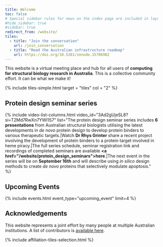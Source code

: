 ```yaml
---
title: Welcome
toc: false
# Special sidebar rules for news on the index page are included in layouts/default.html, as in https://github.com/workflowhub-eu/about/blob/596b18d7ab1055ee1e53bc98a3bd120a06518e06/_layouts/default.html
#hide_sidebar: true
#sidebar: true
redirect_from: /website/
tiles:
  - title: "Join the conversation"
    url: /join_conversation
  - title: "Read the Australian infrastructure roadmap"
    url: https://doi.org/10.5281/zenodo.15786982
---
```



This website is a virtual meeting place and hub for all users of **computing for structural biology research in Australia**. This is a collective community effort. It can be what we make it!

{% include tiles-simple.html target = "tiles" col = "2" %}

## Protein design seminar series

{% include video-list-columns.html 
   video_id="3Ad2gUjeSL8?si=T2Md7RwXn7YWl1S7" 
   list="The protein design seminar series includes <b>6 presentations</b> from Australian structural biologists utilising the latest developments in <i>de novo</i> protein design to develop protein binders to various therapeutic targets.|Watch <b>Dr Rhys Grinter</b> share a recent project involving the development of protein binders to a protein target involved in heme piracy.|The full series schedule, seminar registration link and recordings of completed seminars are available <b><a href=\"/website/protein_design_seminars\">here</a></b>.|The next event in the series will be on <b>September 16th</b> and will describe using <i>in silico</i> design methods to create <i>de novo</i> proteins that selectively modulate apoptosis." %}

## Upcoming Events

{% include events.html event_type="upcoming_event" limit=4 %}


## Acknowledgements

This website represents a joint effort by many people at multiple Australian institutions. 
A list of contributors is [available here](contributors).

{% include affiliation-tiles-selection.html %}
